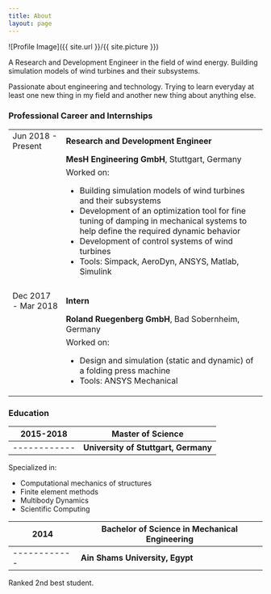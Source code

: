 ```yaml
---
title: About
layout: page
---
```

![Profile Image]({{ site.url }}/{{ site.picture }})
<p>
A Research and Development Engineer in the field of wind energy. Building simulation models of wind turbines and their subsystems.
</p>
<p>
Passionate about engineering and technology. Trying to learn everyday at least one new thing in my field and another new thing about anything else.
</p>



### Professional Career and Internships

<table border="0">
  <tr>
    <td>Jun 2018 - Present</td>
	<td><b>Research and Development Engineer</b></td>
  </tr>
  <tr>
	<td></td>
    <td><b>MesH Engineering GmbH</b>, Stuttgart, Germany</td>
  </tr>
  <tr>
    <td></td>
    <td>Worked on:<ul><li>Building simulation models of wind turbines and their subsystems</li><li>Development of an optimization tool for fine tuning of damping in mechanical systems to help define the required dynamic behavior</li><li>Development of control systems of wind turbines</li><li>Tools: Simpack, AeroDyn, ANSYS, Matlab, Simulink</li></ul></td>  
  </tr>
  <tr>
    <td></td>
    <td></td>
  </tr>
  <tr>
    <td>Dec 2017 - Mar 2018</td>
	<td><b>Intern</b></td>
  </tr>
  <tr>
    <td></td>
    <td><b>Roland Ruegenberg GmbH</b>, Bad Sobernheim, Germany</td>
  </tr>
  <tr>
    <td></td>
    <td>Worked on:<ul><li>Design and simulation (static and dynamic) of a folding press machine</li><li>Tools: ANSYS Mechanical</li></ul></td>  
  </tr>
</table>


### Education

2015-2018|<b>Master of Science</b>|
------------|-------------------------|
------------|<b>University of Stuttgart, Germany</b>|


Specialized in:
- Computational mechanics of structures
- Finite element methods
- Multibody Dynamics
- Scientific Computing


2014|<b>Bachelor of Science in Mechanical Engineering</b>|
------------|-------------------------|
------------|<b>Ain Shams University, Egypt</b>|

Ranked 2nd best student.





